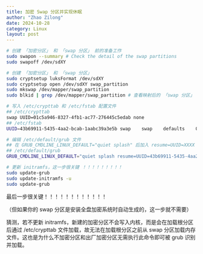 ```yaml
---
title: 加密 Swap 分区并实现休眠 
author: "Zhao Zilong"
date: 2024-10-28
category: Linux
layout: post
---
```



```bash
# 创建 「加密分区」 和 「swap 分区」 前的准备工作
sudo swapon --summary # Check the detail of the swap partitions
sudo swapoff /dev/sdXY

# 创建 「加密分区」 和 「swap 分区」
sudo cryptsetup luksFormat /dev/sdXY
sudo cryptsetup open /dev/sdXY swap_partition
sudo mkswap /dev/mapper/swap_partition
sudo blkid | grep /dev/mapper/swap_partition # 查看映射后的 「swap 分区」 的 UUID

# 写入 /etc/crypttab 和 /etc/fstab 配置文件
## /etc/crypttab
swap UUID=01c5a946-8327-4fb1-ac77-276445c5edab none 
## /etc/fstab
UUID=43b69911-5435-4aa2-bcab-1aabc39a3e5b swap    swap    defaults    0  0 # 在 / 分区挂载前后都可

# 编辑 /etc/default/grub 文件
## 在 GRUB_CMDLINE_LINUX_DEFAULT="quiet splash" 后加入 resume=UUID=XXXX
## /etc/default/grub
GRUB_CMDLINE_LINUX_DEFAULT="quiet splash resume=UUID=43b69911-5435-4aa2-bcab-1aabc39a3e5b"

# 更新 initramfs，这一步很关键 ！！！！！！！！！
sudo update-grub
sudo update-initramfs -u
sudo update-grub
```

最后一步很关键！！！！！！！！！！！！

（但如果你的 swap 分区是安装全盘加密系统时自动生成的，这一步就不需要）

猜测，若不更新 initramfs，新建的加密分区不会写入内核，而是会在加载根分区后通过 /etc/crypttab 文件加载，故无法在加载根分区之前从 swap 分区加载内存文件。这也是为什么不加密分区和出厂加密分区无需执行此命令即可被 grub 识别并加载。

